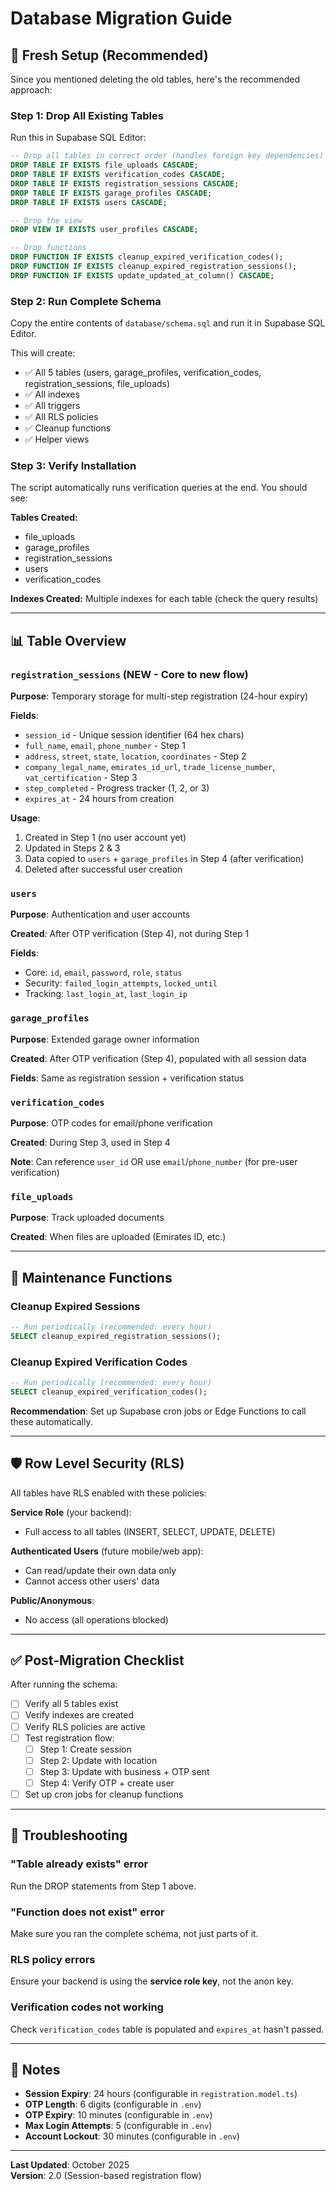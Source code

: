 # Database Migration Guide

## 🔄 Fresh Setup (Recommended)

Since you mentioned deleting the old tables, here's the recommended approach:

### Step 1: Drop All Existing Tables
Run this in Supabase SQL Editor:

```sql
-- Drop all tables in correct order (handles foreign key dependencies)
DROP TABLE IF EXISTS file_uploads CASCADE;
DROP TABLE IF EXISTS verification_codes CASCADE;
DROP TABLE IF EXISTS registration_sessions CASCADE;
DROP TABLE IF EXISTS garage_profiles CASCADE;
DROP TABLE IF EXISTS users CASCADE;

-- Drop the view
DROP VIEW IF EXISTS user_profiles CASCADE;

-- Drop functions
DROP FUNCTION IF EXISTS cleanup_expired_verification_codes();
DROP FUNCTION IF EXISTS cleanup_expired_registration_sessions();
DROP FUNCTION IF EXISTS update_updated_at_column() CASCADE;
```

### Step 2: Run Complete Schema
Copy the entire contents of `database/schema.sql` and run it in Supabase SQL Editor.

This will create:
- ✅ All 5 tables (users, garage_profiles, verification_codes, registration_sessions, file_uploads)
- ✅ All indexes
- ✅ All triggers
- ✅ All RLS policies
- ✅ Cleanup functions
- ✅ Helper views

### Step 3: Verify Installation
The script automatically runs verification queries at the end. You should see:

**Tables Created:**
- file_uploads
- garage_profiles
- registration_sessions
- users
- verification_codes

**Indexes Created:**
Multiple indexes for each table (check the query results)

---

## 📊 Table Overview

### `registration_sessions` (NEW - Core to new flow)
**Purpose**: Temporary storage for multi-step registration (24-hour expiry)

**Fields**:
- `session_id` - Unique session identifier (64 hex chars)
- `full_name`, `email`, `phone_number` - Step 1
- `address`, `street`, `state`, `location`, `coordinates` - Step 2
- `company_legal_name`, `emirates_id_url`, `trade_license_number`, `vat_certification` - Step 3
- `step_completed` - Progress tracker (1, 2, or 3)
- `expires_at` - 24 hours from creation

**Usage**:
1. Created in Step 1 (no user account yet)
2. Updated in Steps 2 & 3
3. Data copied to `users` + `garage_profiles` in Step 4 (after verification)
4. Deleted after successful user creation

### `users`
**Purpose**: Authentication and user accounts

**Created**: After OTP verification (Step 4), not during Step 1

**Fields**:
- Core: `id`, `email`, `password`, `role`, `status`
- Security: `failed_login_attempts`, `locked_until`
- Tracking: `last_login_at`, `last_login_ip`

### `garage_profiles`
**Purpose**: Extended garage owner information

**Created**: After OTP verification (Step 4), populated with all session data

**Fields**: Same as registration session + verification status

### `verification_codes`
**Purpose**: OTP codes for email/phone verification

**Created**: During Step 3, used in Step 4

**Note**: Can reference `user_id` OR use `email`/`phone_number` (for pre-user verification)

### `file_uploads`
**Purpose**: Track uploaded documents

**Created**: When files are uploaded (Emirates ID, etc.)

---

## 🔧 Maintenance Functions

### Cleanup Expired Sessions
```sql
-- Run periodically (recommended: every hour)
SELECT cleanup_expired_registration_sessions();
```

### Cleanup Expired Verification Codes
```sql
-- Run periodically (recommended: every hour)
SELECT cleanup_expired_verification_codes();
```

**Recommendation**: Set up Supabase cron jobs or Edge Functions to call these automatically.

---

## 🛡️ Row Level Security (RLS)

All tables have RLS enabled with these policies:

**Service Role** (your backend):
- Full access to all tables (INSERT, SELECT, UPDATE, DELETE)

**Authenticated Users** (future mobile/web app):
- Can read/update their own data only
- Cannot access other users' data

**Public/Anonymous**:
- No access (all operations blocked)

---

## ✅ Post-Migration Checklist

After running the schema:

- [ ] Verify all 5 tables exist
- [ ] Verify indexes are created
- [ ] Verify RLS policies are active
- [ ] Test registration flow:
  - [ ] Step 1: Create session
  - [ ] Step 2: Update with location
  - [ ] Step 3: Update with business + OTP sent
  - [ ] Step 4: Verify OTP + create user
- [ ] Set up cron jobs for cleanup functions

---

## 🚨 Troubleshooting

### "Table already exists" error
Run the DROP statements from Step 1 above.

### "Function does not exist" error
Make sure you ran the complete schema, not just parts of it.

### RLS policy errors
Ensure your backend is using the **service role key**, not the anon key.

### Verification codes not working
Check `verification_codes` table is populated and `expires_at` hasn't passed.

---

## 📝 Notes

- **Session Expiry**: 24 hours (configurable in `registration.model.ts`)
- **OTP Length**: 6 digits (configurable in `.env`)
- **OTP Expiry**: 10 minutes (configurable in `.env`)
- **Max Login Attempts**: 5 (configurable in `.env`)
- **Account Lockout**: 30 minutes (configurable in `.env`)

---

**Last Updated**: October 2025  
**Version**: 2.0 (Session-based registration flow)
